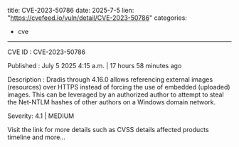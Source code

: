  
title: CVE-2023-50786
date: 2025-7-5
lien: "https://cvefeed.io/vuln/detail/CVE-2023-50786"
categories:
  - cve
---

CVE ID : CVE-2023-50786

Published :  July 5
2025
4:15 a.m. | 17 hours
58 minutes ago

Description : Dradis through 4.16.0 allows referencing external images (resources) over HTTPS
instead of forcing the use of embedded (uploaded) images. This can be leveraged by an authorized author to attempt to steal the Net-NTLM hashes of other authors on a Windows domain network.

Severity: 4.1 | MEDIUM

Visit the link for more details
such as CVSS details
affected products
timeline
and more...
